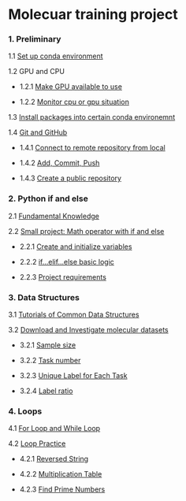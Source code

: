 # Molecuar training project
### 1. Preliminary
1.1 [Set up conda environment](https://github.com/MM-YY-WW/Final-molecule-training-project/blob/main/1.Preliminary.md#11-set-up-conda-environment) 

1.2 GPU and CPU

- 1.2.1 [Make GPU available to use](https://github.com/MM-YY-WW/Final-molecule-training-project/blob/main/1.Preliminary.md#121-make-gpu-available-to-use)

- 1.2.2 [Monitor cpu or gpu situation](https://github.com/MM-YY-WW/Final-molecule-training-project/blob/main/1.Preliminary.md#122-monitor-cpu-or-gpu-situation)

1.3 [Install packages into certain conda environemnt](https://github.com/MM-YY-WW/Final-molecule-training-project/blob/main/1.Preliminary.md#13-install-packages-into-certain-conda-environemnt)

1.4 [Git and GitHub](https://github.com/MM-YY-WW/Final-molecule-training-project/blob/main/1.Preliminary.md#14-git-and-github)

- 1.4.1 [Connect to remote repository from local](https://github.com/MM-YY-WW/Final-molecule-training-project/blob/main/1.Preliminary.md#141-connect-to-remote-repository-from-local) 

- 1.4.2 [Add, Commit, Push](https://github.com/MM-YY-WW/Final-molecule-training-project/blob/main/1.Preliminary.md#142-add-commit-push)

- 1.4.3 [Create a public repository](https://github.com/MM-YY-WW/Final-molecule-training-project/blob/main/1.Preliminary.md#143-create-a-public-repository) 

### 2. Python if and else

2.1 [Fundamental Knowledge](https://github.com/MM-YY-WW/Final-molecule-training-project/blob/main/2.Python_if_else.md#21-fundamental-knowledge)

2.2 [Small project: Math operator with if and else](https://github.com/MM-YY-WW/Final-molecule-training-project/blob/main/2.Python_if_else.md#22-small-project-math-operator-with-if-and-else)

- 2.2.1 [Create and initialize variables](https://github.com/MM-YY-WW/Final-molecule-training-project/blob/main/2.Python_if_else.md#221-create-and-initialize-variables)

- 2.2.2 [if...elif...else basic logic](https://github.com/MM-YY-WW/Final-molecule-training-project/blob/main/2.Python_if_else.md#222-ifelifelse-basic-logic)

- 2.2.3 [Project requirements](https://github.com/MM-YY-WW/Final-molecule-training-project/blob/main/2.Python_if_else.md#223-project-requirements)

### 3. Data Structures
3.1 [Tutorials of Common Data Structures](https://github.com/MM-YY-WW/Final-molecule-training-project/blob/main/3.Data_Structure.md#31-tutorials-of-common-data-structures)

3.2 [Download and Investigate molecular datasets](https://github.com/MM-YY-WW/Final-molecule-training-project/blob/main/3.Data_Structure.md#32-download-and-investigate-molecular-datasets)

- 3.2.1 [Sample size](https://github.com/MM-YY-WW/Final-molecule-training-project/blob/main/3.Data_Structure.md#321-sample-size)

- 3.2.2 [Task number](https://github.com/MM-YY-WW/Final-molecule-training-project/blob/main/3.Data_Structure.md#322-task-number)

- 3.2.3 [Unique Label for Each Task](https://github.com/MM-YY-WW/Final-molecule-training-project/blob/main/3.Data_Structure.md#323-unique-label-for-each-task)

- 3.2.4 [Label ratio](https://github.com/MM-YY-WW/Final-molecule-training-project/blob/main/3.Data_Structure.md#324-label-ratio)

### 4. Loops
4.1 [For Loop and While Loop](https://github.com/MM-YY-WW/Final-molecule-training-project/blob/main/4.Loop.md#41-for-loop-and-while-loop)

4.2 [Loop Practice](https://github.com/MM-YY-WW/Final-molecule-training-project/blob/main/4.Loop.md#42-loop-practice)

- 4.2.1 [Reversed String](https://github.com/MM-YY-WW/Final-molecule-training-project/blob/main/4.Loop.md#421-reversed-string)

- 4.2.2 [Multiplication Table](https://github.com/MM-YY-WW/Final-molecule-training-project/blob/main/4.Loop.md#422-multiplication-table)

- 4.2.3 [Find Prime Numbers](https://github.com/MM-YY-WW/Final-molecule-training-project/blob/main/4.Loop.md#423-find-prime-numbers)
